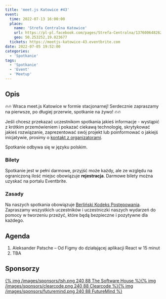 ```yaml
---
title: 'meet.js Katowice #43'
event:
  time: 2022-07-13 16:00:00
  place:
    name: 'Strefa Centralna Katowice'
    url: https://pl-pl.facebook.com/pages/Strefa-Centralna/1376006482624106
    geo: 50.253252,19.023677
  tickets: https://meetjs-katowice-43.eventbrite.com
date: 2022-07-05 19:52:00
categories:
  - 'Spotkanie'
tags:
  - 'Spotkanie'
  - 'Event'
  - 'Meetup'
---
```

## Opis

🔥🔥 Wraca meet.js Katowice w formie stacjonarnej! Serdecznie zapraszamy na pierwsze, po długiej przerwie, spotkanie na żywo! 🔥🔥

Jeśli chcesz przekazać uczestnikom spotkania jakieś informacje - wystąpić z krótkim przemówieniem i pokazać ciekawą technologię, skrytykować jakieś rozwiązanie, zaprezentować swój projekt lub poinformować o jakiejś inicjatywie, prosimy o [kontakt z organizatorami](/about/#Kontakt).

Spotkanie odbywa się w języku polskim.

### Bilety

Spotkanie jest w pełni darmowe, przyjść może każdy, ale ze względu na ograniczoną ilość miejsc obowiązuje **rejestracja**. Darmowe bilety można uzyskać na portalu Eventbrite.

### Zasady

Na naszych spotkania obowiązuje [Berliński Kodeks Postępowania][berlin-coc]. Zapraszamy wszystkich uczestników i uczestniczki naszych wydarzeń do pomocy w tworzeniu przeżyć, które będą bezpieczne i pozytywne dla każdego.

## Agenda

1. Aleksander Patsche – Od Figmy do działającej aplikacji React w 15 minut
2. TBA

## Sponsorzy

[{% img /images/sponsors/tsh.png 240 88 The Software House %}][tsh][{% img /images/sponsors/clearcode.png 240 88 Clearcode %}][clearcode][{% img /images/sponsors/futuremind.png 240 88 FutureMind %}][futuremind]

[tsh]: https://tsh.io/
[clearcode]: https://clearcode.cc/
[futuremind]: https://www.futuremind.com/

[berlin-coc]: http://berlincodeofconduct.org/pl
